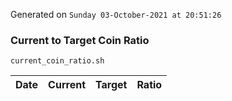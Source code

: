 Generated on `Sunday 03-October-2021 at 20:51:26`

### Current to Target Coin Ratio
`current_coin_ratio.sh`

Date|Current|Target|Ratio
---|---|---|---
